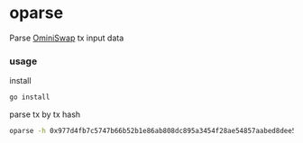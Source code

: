 # oparse

Parse [OminiSwap](https://github.com/OmniBTC/OmniSwap) tx input data

### usage

install

```sh
go install
```

parse tx by tx hash

```sh
oparse -h 0x977d4fb7c5747b66b52b1e86ab808dc895a3454f28ae54857aabed8dee575514
```
